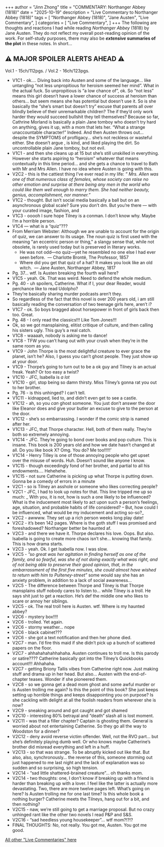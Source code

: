 +++
author = "Jinn Zhong"
title = "COMMENTARY: Northanger Abbey (1818)"
date = "2025-10-19"
description = "Live Commentary to Northanger Abbey (1818)"
tags = [
    "Northanger Abbey (1818)",
    "Jane Austen",
    "Live Commentary",
]
categories = [
    "Live Commentary",
]
+++
The following are thoughts and reactions I had while reading _Northanger Abbey_ (1818) by Jane Austen. They do not reflect my overall post-reading opinion of the work. For self-study purposes, there may also be **_extensive_ summaries of the plot** in these notes. In short...

## :warning: **MAJOR SPOILER ALERTS AHEAD** :warning:

Vol.1 - 15ch/112pgs. / Vol.2 - 16ch/123pgs.

* V1C1 - ok…. Diving back into Austen and some of the language… like untangling “not less unpropitious for heroism seemed her mind”. What in the actual fuck. So unpropitious is “a low chance of”, ok. So “not less” means this girl doesn’t have a lower chance of success at heroism than others… but seem means she has potential but doesn’t use it. So is she basically the “she’s smart but doesn’t try” excuse that parents all over blindly believe of their unremarkable children? The if they’d only work harder they would succeed bullshit they tell themselves? Because so far, Cathrine Morland is basically a plain Jane tomboy who doesn’t try hard on anything, gives it up, with a mom that lets her. “What a strange unaccountable character!” Indeed. And then Austen throws out… despite the SYMPTOMS of profligacy… she’s not reckless or wasteful either. She doesn’t argue , is kind, and liked playing the dirt. So uncontrollable plain Jane tomboy, but not evil.
* V1C1 - and then she cleans up at 15 but she’s still unskilled in everything. However she starts aspiring to “heroism” whatever that means contextually in this time period… and she gets a chance to travel to Bath with Mr and Mrs Allen. I have no idea where Austen is going with this. 
* V2C2 - this is the cattiest thing I’ve ever read in my life: _” Mrs. Allen was one of that numerous class of females, whose society can raise no other emotion and surprise at there being any men in the world who could like them well enough to marry them. She had neither beauty, genius, accomplishment, nor manner.”_
* V1C2 - thought. But isn’t social media basically a ball but on an asynchronous global scale? Sure you don’t dm. But you’re there — with your curated image, fashion, and 
* V1C3 - ooooh I sure hope Tilney is a conman. I don’t know why. Maybe I’m a horrible person. 
* V1C4 — what is a “quiz”??? 
* From Merriam Webster: Although we are unable to account for the origin of quiz, we can answer to its usage. The noun quiz is first used with the meaning "an eccentric person or thing," a slangy sense that, while not obsolete, is rarely used today but is preserved in literary works. 
    * He was not odd—no quiz—yet he resembled no one else I had ever seen before.  — Charlotte Brontë, The Professor, 1857
    * Where did you get that quiz of a hat? It makes you look like an old witch.  — Jane Austen, Northanger Abbey, 1817
* Pg. 37… wtf. Is Austen breaking the fourth wall here?
* V1C5 - yeah. Ok. That was weird. Need to defend the whole medium.
* Pg. 40 - uh spoilers, Catherine. What if I, your dear Reader, would perchance like to read Udolpho?
* They’re basically sharing murder podcasts aren’t they.
* So regardless of the fact that this novel is over 200 years old, i am still basically reading the conversation of two teenage girls here, aren’t i?
* V1C7 - ok. So boys bragged about horsepower in front of girls back then too. Great.
* Pg. 48 - I only read the classics!!! Like Tom Jones!!!
* Ok, so we got mansplaining, elitist critique of culture, and then calling his sisters ugly. This guy’s a real catch.
* V1C8 - waaaah, nobody is asking me to dance!
* V1C8 - TFW you can’t hang out with your crush when they’re in the same room as you.
* V1C9 - John Thorpe is the most delightful creature to ever grace the planet, isn’t he? Also, I guess you can’t ghost people. They just show up at your door.
* V1C9 - Thorpe’s going to turn out to be a ok guy and Tilney is an actual freak. Yeah? Or too easy a twist?
* V1C10 - JFC, Isabella is _a lot_
* V1C10 - girl, stop being so damn thirsty. Miss Tilney’s gonna rat you out to her brother.
* Pg. 76 - is this unhinged? I can’t tell.
* V1C11 - kidnapped, lied to, and didn’t even get to see a castle.
* V1C12 - ah, so you _can_ ghost someone. You just don’t answer the door like Eleanor does and give your butler an excuse to give to the person at the door.
* V1C12 - she’s so embarrassing. I wonder if the comic strip is named after her.
* V1C13 - JFC, that Thorpe character. Hell, both of them really. They’re both so extremely annoying.
* V1C14 - JFC. They’re going to bond over books and pop culture. This is insane. This book is 200 years old and how we date hasn’t changed at all. Do you like book X? Omg. You do? Me too!!!!!’
* V1C14 - Henry Tilley is one of those annoying people who get upset over the misuse of words. Huh. Doesn’t sound like anyone I know.
* V1C15 - though exceedingly fond of her brother, and partial to all his endowments…. Hehehehe.
* V1C15 - not sure Catherine is picking up what Thorpe is putting down. Gonna be a comedy of errors in a minute 
* V2C1 - so is Tilney an asshole or someone who likes correcting people?
* V2C1 - JFC, I had to look up notes for that. This line tripped me up so much: _ With you, it is not, how is such a one likely to be influenced? What is the inducement most likely to act upon such a person‘s feelings, age, situation, and probable habits of life considered? – But, how could I be influenced, what would be my inducement and acting so-so?_
* V2C2 - awwww. They set up a rich person weeks long play date!
* V2C2 - it’s been 142 pages. Where is the goth stuff I was promised and foreshadowed? Northanger better be haunted af.
* V2C3 - and there we have it. Thorpe declares his love. Oops. But also. Isabella is going to create more chaos isn’t she… knowing that family. This is how drama starts.
* V2C3 - yeah. Ok. I get Isabella now. I was slow.
* V2C5 - _”so great was her agitation in finding herself as one of the family, and so fearful, was she of not doing exactly what was right, and of not being able to preserve their good opinion, that, in the embarrassment of the first five minutes, she could almost have wished to return with him to Pulteney-street”_ some would say she has an anxiety problem, in addition to a lack of social awareness…
* V2C5 - The difference between Thorpe and Tilney is that Thorpe mansplains stuff nobody cares to listen to… while Tilney is a troll. He says shit just to get a reaction. He’s def the middle one who likes to scare or annoy her siblings.
* V2C5 - ok. The real troll here is Austen. wtf. Where is my haunted abbey?
* V2C6 - mystery box!!!!
* V2C6 - trolled. Yet again.
* V2C6 - stormy weather… nope
* V2C6 - black cabinet???
* V2C6 - she got a text notification and then her phone died.
* V2C7 - man. I’d fire this maid if she didn’t pick up a bunch of scattered papers on the floor.
* V2C7 - ahhahahahahhahaha. Austen continues to troll me. Is this parody or satire???? Catherine basically got into the Tilney’s Quickbooks account!!! Ahhahaha.
* V2C7 - getting Briony Tallis vibes from Catherine right now. Just making stuff and drama up in her head. But also… Austen with the end-of-chapter teases. Wonder if she pioneered them.
* V2C8 - so we gonna get a dead mom ghost and some awful murder or is Austen trolling me again? Is this the point of this book? She just keeps setting up horrible things and keeps disappointing you on purpose? Is she cackling with delight at all the foolish readers from wherever she is now?
* V2C9 - sneaking around and got caught and got shamed
* V2C10 - interesting 80% betrayal and “death” slash all is lost moment.
* V2C11 - was that a filler chapter? Captain is ghosting them. General is worried about not entertaining Catherine. So they go all the way to Woodston for a dinner?
* V2C12 - deny avoid reverse victim offender. Well, not the RVO part… but she’s definitely playing dumb well. Or who knows maybe Catherine’s brother did misread everything and left in a huff.
* V2C13 - so that was strange. To be abruptly kicked out like that. But also, also, synchronously… the reverse of this, someone storming out just happened to me last night and the lack of explanation was so sudden and so surprising, so high tension.
* V2C14 - “sad little shattered-brained creature”… oh thanks mom.
* V2C14 - two thoughts: one, I don’t know if breaking up with a friend is harder than breaking up with a lover. I feel like the latter is actually more devastating. Two, there are more twelve pages left. What’s going on here? Is Austen trolling me for one last time? Is this whole book a nothing burger? Catherine meets the Tilneys, hang out for a bit, and then nothing?
* V2C15 - naw, we’re still going to get a marriage proposal. But no crazy unhinged rant like the other two novels I read P&P and S&S.
* V2C16 - “sad heedless young housekeeper”… wtf mom?!?!?
* FINAL THOUGHTS: No, not really. You got me, Austen. You got me good.

[All other "Live Commentaries" here](https://journal.jinnzhong.com/categories/live-commentary/)
